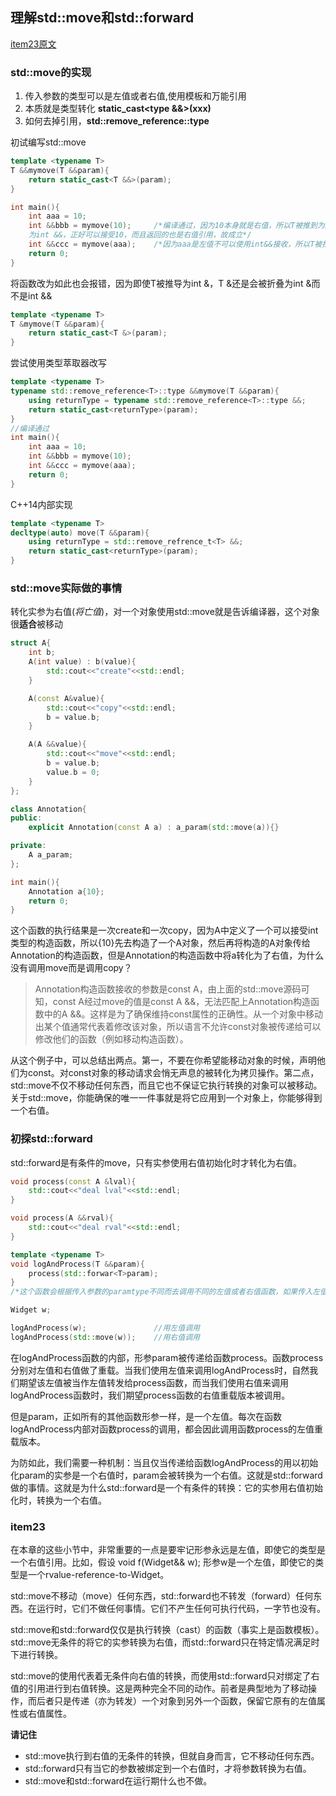 ## 理解std::move和std::forward
[item23原文](https://cntransgroup.github.io/EffectiveModernCppChinese/5.RRefMovSemPerfForw/item23.html)

### std::move的实现
1. 传入参数的类型可以是左值或者右值,使用模板和万能引用
2. 本质就是类型转化 **static_cast<type &&>(xxx)**
3. 如何去掉引用，**std::remove_reference<T>::type**

初试编写std::move
```C++
template <typename T>
T &&mymove(T &&param){
    return static_cast<T &&>(param);
}

int main(){
    int aaa = 10;
    int &&bbb = mymove(10);     /*编译通过，因为10本身就是右值，所以T被推到为int，paramtype
    为int &&，正好可以接受10，而且返回的也是右值引用，故成立*/
    int &&ccc = mymove(aaa);    /*因为aaa是左值不可以使用int&&接收，所以T被推导为int &，所以上述模板函数中的T &&全变为int &，所以返回的是int &，不可以使用右值引用接收*/
    return 0;
}
```

将函数改为如此也会报错，因为即使T被推导为int &，T &还是会被折叠为int &而不是int &&
```C++
template <typename T>
T &mymove(T &&param){
    return static_cast<T &>(param);
}
```

尝试使用类型萃取器改写
```C++
template <typename T>
typename std::remove_reference<T>::type &&mymove(T &&param){
    using returnType = typename std::remove_reference<T>::type &&;
    return static_cast<returnType>(param);
}
//编译通过
int main(){
    int aaa = 10;
    int &&bbb = mymove(10);
    int &&ccc = mymove(aaa);
    return 0;
}
```

C++14内部实现
```C++
template <typename T>
decltype(auto) move(T &&param){
    using returnType = std::remove_refrence_t<T> &&;
    return static_cast<returnType>(param);
}
```

### std::move实际做的事情
转化实参为右值(_将亡值_)，对一个对象使用std::move就是告诉编译器，这个对象很**适合**被移动

```C++
struct A{
    int b;
    A(int value) : b(value){
        std::cout<<"create"<<std::endl;
    }

    A(const A&value){
        std::cout<<"copy"<<std::endl;
        b = value.b;
    }

    A(A &&value){
        std::cout<<"move"<<std::endl;
        b = value.b;
        value.b = 0;
    }
};

class Annotation{
public:
    explicit Annotation(const A a) : a_param(std::move(a)){}

private:
    A a_param;
};

int main(){
    Annotation a{10};
    return 0;
}
```

这个函数的执行结果是一次create和一次copy，因为A中定义了一个可以接受int类型的构造函数，所以{10}先去构造了一个A对象，然后再将构造的A对象传给Annotation的构造函数，但是Annotation的构造函数中将a转化为了右值，为什么没有调用move而是调用copy？

> Annotation构造函数接收的参数是const A，由上面的std::move源码可知，const A经过move的值是const A &&，无法匹配上Annotation构造函数中的A &&。这样是为了确保维持const属性的正确性。从一个对象中移动出某个值通常代表着修改该对象，所以语言不允许const对象被传递给可以修改他们的函数（例如移动构造函数）。

从这个例子中，可以总结出两点。第一，不要在你希望能移动对象的时候，声明他们为const。对const对象的移动请求会悄无声息的被转化为拷贝操作。第二点，std::move不仅不移动任何东西，而且它也不保证它执行转换的对象可以被移动。关于std::move，你能确保的唯一一件事就是将它应用到一个对象上，你能够得到一个右值。

### 初探std::forward

std::forward<T>是有条件的move，只有实参使用右值初始化时才转化为右值。
```C++
void process(const A &lval){
    std::cout<<"deal lval"<<std::endl;
}

void process(A &&rval){
    std::cout<<"deal rval"<<std::endl;
}

template <typename T>
void logAndProcess(T &&param){
    process(std::forwar<T>param);
}
/*这个函数会根据传入参数的paramtype不同而去调用不同的左值或者右值函数，如果传入左值就调用第一个函数，传入右值就调用第二个函数*/
```

```C++
Widget w;

logAndProcess(w);               //用左值调用
logAndProcess(std::move(w));    //用右值调用

```

在logAndProcess函数的内部，形参param被传递给函数process。函数process分别对左值和右值做了重载。当我们使用左值来调用logAndProcess时，自然我们期望该左值被当作左值转发给process函数，而当我们使用右值来调用logAndProcess函数时，我们期望process函数的右值重载版本被调用。

但是param，正如所有的其他函数形参一样，是一个左值。每次在函数logAndProcess内部对函数process的调用，都会因此调用函数process的左值重载版本。

为防如此，我们需要一种机制：当且仅当传递给函数logAndProcess的用以初始化param的实参是一个右值时，param会被转换为一个右值。这就是std::forward做的事情。这就是为什么std::forward是一个有条件的转换：它的实参用右值初始化时，转换为一个右值。

### item23

在本章的这些小节中，非常重要的一点是要牢记形参永远是左值，即使它的类型是一个右值引用。比如，假设
void f(Widget&& w);
形参w是一个左值，即使它的类型是一个rvalue-reference-to-Widget。


std::move不移动（move）任何东西，std::forward也不转发（forward）任何东西。在运行时，它们不做任何事情。它们不产生任何可执行代码，一字节也没有。

std::move和std::forward仅仅是执行转换（cast）的函数（事实上是函数模板）。std::move无条件的将它的实参转换为右值，而std::forward只在特定情况满足时下进行转换。

std::move的使用代表着无条件向右值的转换，而使用std::forward只对绑定了右值的引用进行到右值转换。这是两种完全不同的动作。前者是典型地为了移动操作，而后者只是传递（亦为转发）一个对象到另外一个函数，保留它原有的左值属性或右值属性。

**请记住**
* std::move执行到右值的无条件的转换，但就自身而言，它不移动任何东西。
* std::forward只有当它的参数被绑定到一个右值时，才将参数转换为右值。
* std::move和std::forward在运行期什么也不做。
